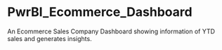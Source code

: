 # PwrBI_Ecommerce_Dashboard
An Ecommerce Sales Company Dashboard showing information of YTD sales and generates insights.
